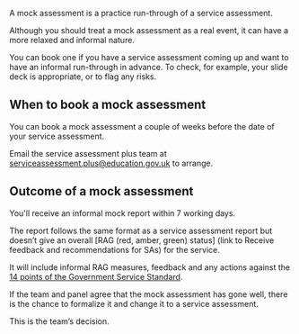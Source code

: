 

A mock assessment is a practice run-through of a service assessment. 

Although you should treat a mock assessment as a real event, it can have a more relaxed and informal nature. 

You can book one if you have a service assessment coming up and want to have an informal run-through in advance. To check, for example, your slide deck is appropriate, or to flag any risks.

## When to book a mock assessment

You can book a mock assessment a couple of weeks before the date of your service assessment. 

Email the service assessment plus team at <a href="mailto:serviceassessment.plus@education.gov.uk">serviceassessment.plus@education.gov.uk</a> to arrange. 


## Outcome of a mock assessment

You'll receive an informal mock report within 7 working days.

The report follows the same format as a service assessment report but doesn’t give an overall [RAG (red, amber, green) status] (link to Receive feedback and recommendations for SAs) for the service. 

It will include informal RAG measures, feedback and any actions against the [14 points of the Government Service Standard](https://www.gov.uk/service-manual/service-standard).

If the team and panel agree that the mock assessment has gone well, there is the chance to formalize it and change it to a service assessment. 

This is the team’s decision.
